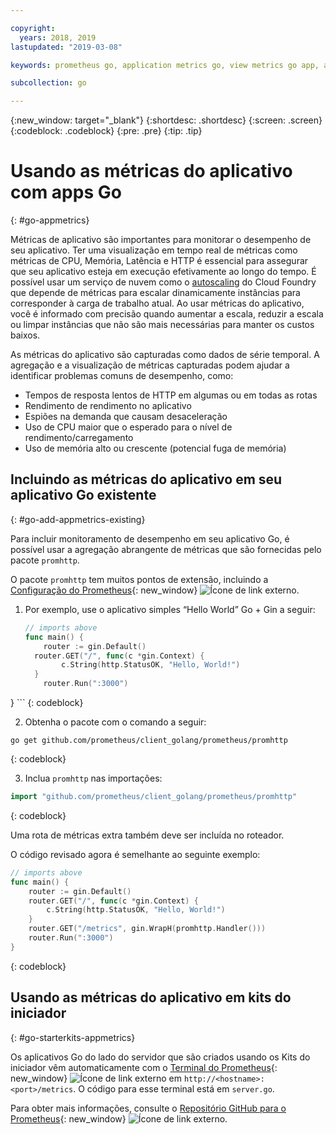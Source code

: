 ```yaml
---

copyright:
  years: 2018, 2019
lastupdated: "2019-03-08"

keywords: prometheus go, application metrics go, view metrics go app, add metrics go, promhttp go, autoscaling go

subcollection: go

---
```


{:new_window: target="_blank"}
{:shortdesc: .shortdesc}
{:screen: .screen}
{:codeblock: .codeblock}
{:pre: .pre}
{:tip: .tip}

# Usando as métricas do aplicativo com apps Go
{: #go-appmetrics}

Métricas de aplicativo são importantes para monitorar o desempenho de seu aplicativo. Ter uma visualização em tempo real de métricas como métricas de CPU, Memória, Latência e HTTP é essencial para assegurar que seu aplicativo esteja em execução efetivamente ao longo do tempo. É possível usar um serviço de nuvem como o [autoscaling](/docs/services/Auto-Scaling?topic=services/Auto-Scaling-get-started#get-started) do Cloud Foundry que depende de métricas para escalar dinamicamente instâncias para corresponder à carga de trabalho atual. Ao usar métricas do aplicativo, você é informado com precisão quando aumentar a escala, reduzir a escala ou limpar instâncias que não são mais necessárias para manter os custos baixos.

As métricas do aplicativo são capturadas como dados de série temporal. A agregação e a visualização de métricas capturadas podem ajudar a identificar problemas comuns de desempenho, como:

* Tempos de resposta lentos de HTTP em algumas ou em todas as rotas
* Rendimento de rendimento no aplicativo
* Espiões na demanda que causam desaceleração
* Uso de CPU maior que o esperado para o nível de rendimento/carregamento
* Uso de memória alto ou crescente (potencial fuga de memória)

## Incluindo as métricas do aplicativo em seu aplicativo Go existente
{: #go-add-appmetrics-existing}

Para incluir monitoramento de desempenho em seu aplicativo Go, é possível usar a agregação abrangente de métricas que são fornecidas pelo pacote `promhttp`.

O pacote `promhttp` tem muitos pontos de extensão, incluindo a [Configuração do
Prometheus](https://github.com/prometheus/client_golang){: new_window} ![Ícone de link externo](../icons/launch-glyph.svg "Ícone de link externo").

1. Por exemplo, use o aplicativo simples “Hello World” Go + Gin a seguir:
    ```go
    // imports above
    func main() {
        router := gin.Default()
      router.GET("/", func(c *gin.Context) {
            c.String(http.StatusOK, "Hello, World!")
      }
        router.Run(":3000")
  }
    ```
    {: codeblock}

2. Obtenha o pacote com o comando a seguir:
  ```
  go get github.com/prometheus/client_golang/prometheus/promhttp
  ```
  {: codeblock}

3. Inclua `promhttp` nas importações:
  ```go
  import "github.com/prometheus/client_golang/prometheus/promhttp"
  ```
  {: codeblock}

  Uma rota de métricas extra também deve ser incluída no roteador.

  O código revisado agora é semelhante ao seguinte exemplo:
  ```go
  // imports above
  func main() {
      router := gin.Default()
      router.GET("/", func(c *gin.Context) {
          c.String(http.StatusOK, "Hello, World!")
      }
      router.GET("/metrics", gin.WrapH(promhttp.Handler()))
      router.Run(":3000")
  }
  ```
  {: codeblock}

## Usando as métricas do aplicativo em kits do iniciador
{: #go-starterkits-appmetrics}

Os aplicativos Go do lado do servidor que são criados usando os Kits do iniciador vêm automaticamente com o [Terminal do Prometheus](https://prometheus.io/){: new_window} ![Ícone de link externo](../icons/launch-glyph.svg "Ícone de link externo") em `http://<hostname>:<port>/metrics`. O código para esse terminal está em `server.go`.

Para obter mais informações, consulte o [Repositório GitHub para o Prometheus](https://github.com/prometheus/client_golang/){: new_window} ![Ícone de link externo](../icons/launch-glyph.svg "Ícone de link externo").
